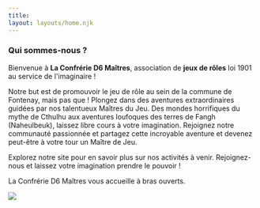 ```yaml
---
title: 
layout: layouts/home.njk
---
```


<div class="introduction">

### Qui sommes-nous ?
Bienvenue à **La Confrérie D6 Maîtres**, association de **jeux de rôles** loi 1901 au service de l'imaginaire !

Notre but est de promouvoir le jeu de rôle au sein de la commune de Fontenay, mais pas que ! Plongez dans des aventures extraordinaires guidées par nos talentueux Maîtres du Jeu. Des mondes horrifiques du mythe de Cthulhu aux aventures loufoques des terres de Fangh (Naheulbeuk), laissez libre cours à votre imagination. Rejoignez notre communauté passionnée et partagez cette incroyable aventure et devenez peut-être à votre tour un Maître de Jeu.

Explorez notre site pour en savoir plus sur nos activités à venir. Rejoignez-nous et laissez votre imagination prendre le pouvoir !

La Confrérie D6 Maîtres vous accueille à bras ouverts.

<img src="./assets/lcd6m_banner.jpg">

</div>